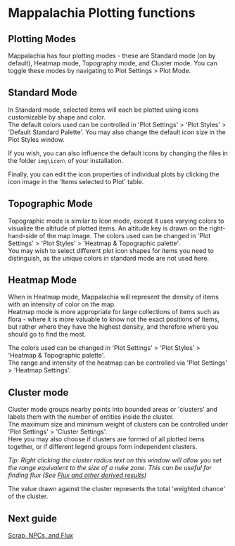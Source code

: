 # Mappalachia Plotting functions

## Plotting Modes
Mappalachia has four plotting modes - these are Standard mode (on by default), Heatmap mode, Topography mode, and Cluster mode. You can toggle these modes by navigating to Plot Settings > Plot Mode.<br/>

## Standard Mode
In Standard mode, selected items will each be plotted using icons customizable by shape and color.<br/>
The default colors used can be controlled in 'Plot Settings' > 'Plot Styles' > 'Default Standard Palette'. You may also change the default icon size in the Plot Styles window.<br/>

If you wish, you can also influence the default icons by changing the files in the folder `img\icon\` of your installation.<br/>

Finally, you can edit the icon properties of individual plots by clicking the icon image in the 'Items selected to Plot' table.

## Topographic Mode
Topographic mode is similar to Icon mode, except it uses varying colors to visualize the altitude of plotted items. An altitude key is drawn on the right-hand-side of the map image. The colors used can be changed in 'Plot Settings' > 'Plot Styles' > 'Heatmap & Topographic palette'.<br/>
You may wish to select different plot icon shapes for items you need to distinguish, as the unique colors in standard mode are not used here.

## Heatmap Mode
When in Heatmap mode, Mappalachia will represent the density of items with an intensity of color on the map.<br/>
Heatmap mode is more appropriate for large collections of items such as flora - where it is more valuable to know not the exact positions of items, but rather where they have the highest density, and therefore where you should go to find the most.<br/>

The colors used can be changed in 'Plot Settings' > 'Plot Styles' > 'Heatmap & Topographic palette'.<br/>
The range and intensity of the heatmap can be controlled via 'Plot Settings' > 'Heatmap Settings'.

## Cluster mode
Cluster mode groups nearby points into bounded areas or 'clusters' and labels them with the number of entities inside the cluster.<br/>
The maximum size and minimum weight of clusters can be controlled under 'Plot Settings' > 'Cluster Settings'.<br/>
Here you may also choose if clusters are formed of all plotted items together, or if different legend groups form independent clusters.<br/>

*Tip: Right clicking the cluster radius text on this window will allow you set the range equivalent to the size of a nuke zone. This can be useful for finding flux (See [Flux and other derived results](Derived_results.md))*<br/>

The value drawn against the cluster represents the total 'weighted chance' of the cluster.

## Next guide
[Scrap, NPCs, and Flux](Derived_results.md)

